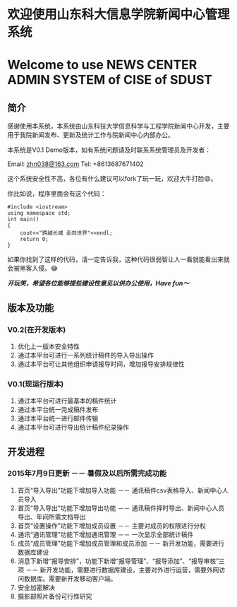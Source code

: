 # 欢迎使用山东科大信息学院新闻中心管理系统

# Welcome to use NEWS CENTER ADMIN SYSTEM of CISE of SDUST

## 简介

感谢使用本系统，本系统由山东科技大学信息科学与工程学院新闻中心开发，主要用于我院新闻发布、更新及统计工作与院新闻中心内部办公。

本系统是V0.1 Demo版本，如有系统问题请及时联系系统管理员及开发者：

Email: <zhn038@163.com> Tel: +8613687671402

这个系统安全性不高，各位有什么建议可以fork了玩一玩，欢迎大牛打脸😄。

你比如说，程序里面会有这个代码：

	#include <iostream>
	using namespace std;
	int main()
	{
		cout<<"跨越长城 走向世界"<<endl;
		return 0;
	}

如果你找到了这样的代码，请一定告诉我，这种代码很弱智让人一看就能看出来就会被黑客入侵。😂

***开玩笑，希望各位能够提些建设性意见以供办公使用，Have fun～***

## 版本及功能

### V0.2(在开发版本)

1. 优化上一版本安全特性
2. 通过本平台可进行一系列统计稿件的导入导出操作
3. 通过本平台可让其他组织申请报导时间，增加报导安排规律性

### V0.1(现运行版本)

1. 通过本平台可进行最基本的稿件统计
2. 通过本平台统一完成稿件发布
3. 通过本平台统一进行邮件传输
4. 通过本平台可进行导出统计稿件纪录操作


## 开发进程

### 2015年7月9日更新 －－ 暑假及以后所需完成功能

1. 首页“导入导出”功能下增加导入功能 －－ 通讯稿件csv表格导入、新闻中心人员导入
2. 首页“导入导出”功能下增加导出功能 －－ 通讯稿件择时导出、新闻中心人员导出、年间所需文档导出
3. 首页“设置操作”功能下增加成员设置 －－ 主要对成员的权限进行分权
4. 通讯“通讯管理”功能下增加通讯管理 －－ 一次显示全部统计稿件
5. 成员“成员管理”功能下增加成员管理和成员添加 －－ 新开发功能，需要进行数据库建设
6. 消息下新增“报导安排”，功能下新增“报导管理”、“报导添加”、“报导审核”三项 －－ 新开发功能，需要进行数据库建设，主要对外进行运营，需要外网访问数据库。需要新开发移动客户端。
7. 安全加密解决
8. 摄影部照片备份可行性研究







